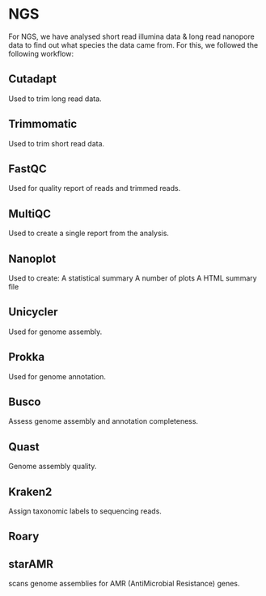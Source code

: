 # NGS

For NGS, we have analysed short read illumina data & long read nanopore data to find out what species the data came from. For this, we followed the following workflow:


## Cutadapt 
Used to trim long read data.

## Trimmomatic
Used to trim short read data.

## FastQC
Used for quality report of reads and trimmed reads.

## MultiQC
Used to create a single report from the analysis.

## Nanoplot
Used to create:
A statistical summary
A number of plots
A HTML summary file

## Unicycler
Used for genome assembly.

## Prokka
Used for genome annotation.

## Busco
Assess genome assembly and annotation completeness.

## Quast
Genome assembly quality.

## Kraken2
Assign taxonomic labels to sequencing reads.

## Roary

## starAMR
scans genome assemblies for AMR (AntiMicrobial Resistance) genes.
